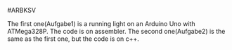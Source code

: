 #ARBKSV

The first one(Aufgabe1) is a running light on an Arduino Uno with ATMega328P. The code is on assembler.
The second one(Aufgabe2) is the same as the first one, but the code is on c++.
